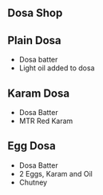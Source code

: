 ## Dosa Shop

## Plain Dosa
- Dosa batter
- Light oil added to dosa

## Karam Dosa
- Dosa Batter
- MTR Red Karam

## Egg Dosa
- Dosa Batter
- 2 Eggs, Karam and Oil
- Chutney
